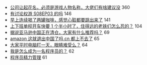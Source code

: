 - [公司让起花名，必须是游戏人物名称，大佬们有啥建议没](https://www.v2ex.com/t/559752) 360
- [有讨论权游 S08EP03 的吗](https://www.v2ex.com/t/559735) 146
- [早上连续喝了两罐咖啡，感觉心脏都要跳出来了](https://www.v2ex.com/t/559675) 141
- [上下班单程开车快要 1 个半小时了，住得远的老铁们怎么忍的？](https://www.v2ex.com/t/559709) 104
- [据说亚马逊中国正在清仓，大家有什么推荐吗？](https://www.v2ex.com/t/559749) 69
- [amazon 这就退出中国了吗,cn 都上不去了](https://www.v2ex.com/t/559717) 65
- [大家平时电脑盯一天，眼睛难受么？](https://www.v2ex.com/t/559778) 64
- [我是怎么成为一名程序员的？](https://www.v2ex.com/t/559794) 62
- [程序员精力管理](https://www.v2ex.com/t/559646) 61